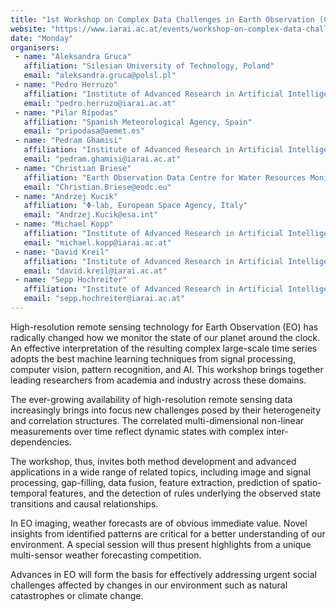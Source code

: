 ```yaml
---
title: "1st Workshop on Complex Data Challenges in Earth Observation (CDCEO)"
website: "https://www.iarai.ac.at/events/workshop-on-complex-data-challenges-in-earth-observation/"
date: "Monday"
organisers:
 - name: "Aleksandra Gruca"
   affiliation: "Silesian University of Technology, Poland"
   email: "aleksandra.gruca@polsl.pl"
 - name: "Pedro Herruzo"
   affiliation: "Institute of Advanced Research in Artificial Intelligence, Austria"
   email: "pedro.herruzo@iarai.ac.at"
 - name: "Pilar Rípodas"
   affiliation: "Spanish Meteorological Agency, Spain"
   email: "pripodasa@aemet.es"
 - name: "Pedram Ghamisi"
   affiliation: "Institute of Advanced Research in Artificial Intelligence, Austria; Helmholtz-Zentrum Dresden-Rossendorf, Germany"
   email: "pedram.ghamisi@iarai.ac.at"
 - name: "Christian Briese"
   affiliation: "Earth Observation Data Centre for Water Resources Monitoring, Austria"
   email: "Christian.Briese@eodc.eu"
 - name: "Andrzej Kucik"
   affiliation: "Φ-lab, European Space Agency, Italy"
   email: "Andrzej.Kucik@esa.int"
 - name: "Michael Kopp"
   affiliation: "Institute of Advanced Research in Artificial Intelligence, Austria; Here Technologies, Switzerland"
   email: "michael.kopp@iarai.ac.at"
 - name: "David Kreil"
   affiliation: "Institute of Advanced Research in Artificial Intelligence, Austria"
   email: "david.kreil@iarai.ac.at"
 - name: "Sepp Hochreiter"
   affiliation: "Institute of Advanced Research in Artificial Intelligence, Austria"
   email: "sepp.hochreiter@iarai.ac.at"
---
```


High-resolution remote sensing technology for Earth Observation (EO) has radically changed how we monitor the state of our planet around the clock. An effective interpretation of the resulting complex large-scale time series adopts the best machine learning techniques from signal processing, computer vision, pattern recognition, and AI. This workshop brings together leading researchers from academia and industry across these domains. 

The ever-growing availability of high-resolution remote sensing data increasingly brings into focus new challenges posed by their heterogeneity and correlation structures. The correlated multi-dimensional non-linear measurements over time reflect dynamic states with complex inter-dependencies. 

The workshop, thus, invites both method development and advanced applications in a wide range of related topics, including image and signal processing, gap-filling, data fusion, feature extraction, prediction of spatio-temporal features, and the detection of rules underlying the observed state transitions and causal relationships. 

In EO imaging, weather forecasts are of obvious immediate value. Novel insights from identified patterns are critical for a better understanding of our environment. A special session will thus present highlights from a unique multi-sensor weather forecasting competition. 

Advances in EO will form the basis for effectively addressing urgent social challenges affected by changes in our environment such as natural catastrophes or climate change. 
